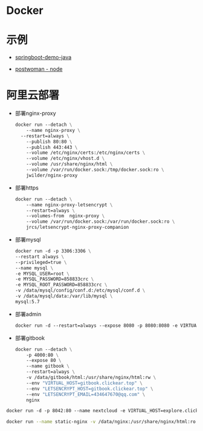 # Docker



# 示例

+ [springboot-demo-java](https://github.com/xkcoding/spring-boot-demo/tree/7d1a310fe1b0f744de03248794b278f21426e7cd/spring-boot-demo-docker)

+ [postwoman - node](https://github.com/liyasthomas/postwoman/blob/master/Dockerfile)

  

# 阿里云部署

- 部署nginx-proxy

  ```dockerfile
  docker run --detach \
      --name nginx-proxy \
  	--restart=always \
      --publish 80:80 \
      --publish 443:443 \
      --volume /etc/nginx/certs:/etc/nginx/certs \
      --volume /etc/nginx/vhost.d \
      --volume /usr/share/nginx/html \
      --volume /var/run/docker.sock:/tmp/docker.sock:ro \
      jwilder/nginx-proxy
  ```

- 部署https

  ```dockerfile
  docker run --detach \
      --name nginx-proxy-letsencrypt \
      --restart=always \
      --volumes-from  nginx-proxy \
      --volume /var/run/docker.sock:/var/run/docker.sock:ro \
      jrcs/letsencrypt-nginx-proxy-companion
  ```

- 部署mysql

  ```dockerfile
  docker run -d -p 3306:3306 \
  --restart always \
  --privileged=true \
  --name mysql \
  -e MYSQL_USER=root \
  -e MYSQL_PASSWORD=858833crc \
  -e MYSQL_ROOT_PASSWORD=858833crc \
  -v /data/mysql/config/conf.d:/etc/mysql/conf.d \
  -v /data/mysql/data:/var/lib/mysql \
  mysql:5.7
  ```

- 部署admin

  ```dockerfile
  docker run -d --restart=always --expose 8080 -p 8080:8080 -e VIRTUAL_HOST=clickear.top,admin.clickear.top -e VIRTUAL_PORT=8080 -e LETSENCRYPT_HOST=clickear.top registry.cn-shenzhen.aliyuncs.com/clickear/renren_security:v0.2
  ```

- 部署gitbook

  ```dockerfile
  docker run --detach \
      -p 4000:80 \
      --expose 80 \
      --name gitbook \
      --restart=always \
      -v /data/gitbook/html:/usr/share/nginx/html:rw \
      --env "VIRTUAL_HOST=gitbook.clickear.top" \
      --env "LETSENCRYPT_HOST=gitbook.clickear.top" \
      --env "LETSENCRYPT_EMAIL=434647670@qq.com" \
      nginx
  ```

  

```dockerfile
docker run -d -p 8042:80 --name nextcloud -e VIRTUAL_HOST=explore.clickear.top  -e LETSENCRYPT_HOST=explore.clickear.top nextcloud
```

```bash
docker run --name static-nginx -v /data/nginx:/usr/share/nginx/html:ro -d -p 9122:80 nginx
```